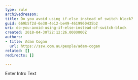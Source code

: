 ```yaml
---
type: rule
archivedreason: 
title: Do you avoid using if-else instead of switch block?
guid: 669b5f2d-6e38-4e12-be49-4619960435b2
uri: do-you-avoid-using-if-else-instead-of-switch-block
created: 2018-04-30T22:12:26.0000000Z
authors:
- title: Adam Cogan
  url: https://ssw.com.au/people/adam-cogan
related: []
redirects: []

---
```



Enter Intro Text
<br><excerpt class='endintro'></excerpt><br>



